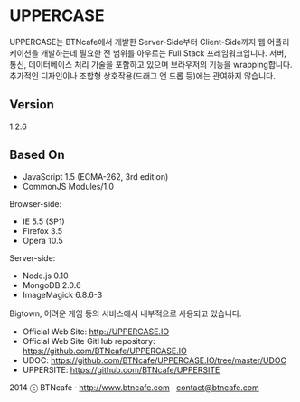 UPPERCASE
=========
UPPERCASE는 BTNcafe에서 개발한 Server-Side부터 Client-Side까지 웹 어플리케이션을 개발하는데 필요한 전 범위를 아우르는 Full Stack 프레임워크입니다.
서버, 통신, 데이터베이스 처리 기술을 포함하고 있으며 브라우저의 기능을 wrapping합니다.
추가적인 디자인이나 조합형 상호작용(드래그 앤 드롭 등)에는 관여하지 않습니다.

Version
-------
1.2.6

Based On
--------
- JavaScript 1.5 (ECMA-262, 3rd edition)
- CommonJS Modules/1.0

Browser-side:
- IE 5.5 (SP1)
- Firefox 3.5
- Opera 10.5

Server-side:
- Node.js 0.10
- MongoDB 2.0.6
- ImageMagick 6.8.6-3

Bigtown, 어려운 게임 등의 서비스에서 내부적으로 사용되고 있습니다.

- Official Web Site: http://UPPERCASE.IO
- Official Web Site GitHub repository: https://github.com/BTNcafe/UPPERCASE.IO
- UDOC: https://github.com/BTNcafe/UPPERCASE.IO/tree/master/UDOC
- UPPERSITE: https://github.com/BTNcafe/UPPERSITE

2014 ⓒ BTNcafe · http://www.btncafe.com · contact@btncafe.com
